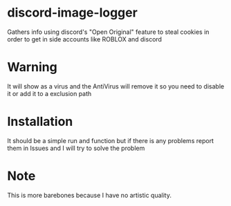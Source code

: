 # discord-image-logger
Gathers info using discord's "Open Original" feature to steal cookies in order to get in side accounts like ROBLOX and discord

# Warning
It will show as a virus and the AntiVirus will remove it so you need to disable it or add it to a exclusion path

# Installation
It should be a simple run and function but if there is any problems report them in Issues and I will try to solve the problem

# Note
This is more barebones because I have no artistic quality.
